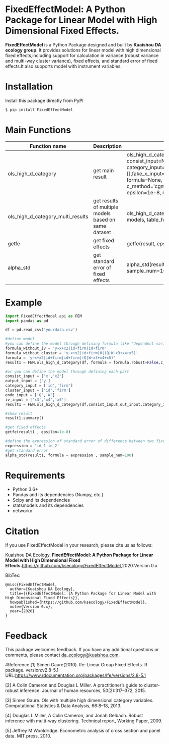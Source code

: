 FixedEffectModel: A Python Package for Linear Model with High Dimensional Fixed Effects.
=======================
**FixedEffectModel** is a Python Package designed and built by **Kuaishou DA ecology group**. It provides solutions for linear model with high dimensional fixed effects,including support for calculation in variance (robust variance and multi-way cluster variance), fixed effects, and standard error of fixed effects.It also supports model with instrument variables.

# Installation

Install this package directly from PyPI
```bash
$ pip install FixedEffectModel
```

# Main Functions

|Function name| Description|Usage
|-------------|------------|----|
|ols_high_d_category|get main result|ols_high_d_category(data_df, consist_input=None, out_input=None, category_input=None, cluster_input=[],fake_x_input=[], iv_col_input=[], formula=None, robust=False, c_method='cgm', psdef=True, epsilon=1e-8, max_iter=1e6, process=5)|
|ols_high_d_category_multi_results|get results of multiple models based on same dataset|ols_high_d_category_multi_results(data_df, models, table_header)|
|getfe|get fixed effects|getfe(result, epsilon=1e-8)|
|alpha_std|get standard error of fixed effects|alpha_std(result, formula, sample_num=100)|


# Example

```python
import FixedEffectModel.api as FEM
import pandas as pd

df = pd.read_csv('yourdata.csv')

#define model
#you can define the model through defining formula like 'dependent variable ~ continuous variable|fixed_effect|clusters|(endogenous variables ~ instrument variables)'
formula_without_iv = 'y~x+x2|id+firm|id+firm'
formula_without_cluster = 'y~x+x2|id+firm|0|(Q|W~x3+x4+x5)'
formula = 'y~x+x2|id+firm|id+firm|(Q|W~x3+x4+x5)'
result1 = FEM.ols_high_d_category(df, formula = formula,robust=False,c_method = 'cgm',epsilon = 1e-8,psdef= True,max_iter = 1e6)

#or you can define the model through defining each part
consist_input = ['x','x2']
output_input = ['y']
category_input = ['id','firm']
cluster_input = ['id','firm']
endo_input = ['Q','W']
iv_input = ['x3','x4','x5']
result1 = FEM.ols_high_d_category(df,consist_input,out_input,category_input,cluster_input,endo_input,iv_input,formula=None,robust=False,c_method = 'cgm',epsilon = 1e-8,max_iter = 1e6)

#show result
result1.summary()

#get fixed effects
getfe(result1 , epsilon=1e-8)

#define the expression of standard error of difference between two fixed effect estimations you want to know
expression = 'id_1-id_2'
#get standard error
alpha_std(result1, formula = expression , sample_num=100)

```


# Requirements
- Python 3.6+
- Pandas and its dependencies (Numpy, etc.)
- Scipy and its dependencies
- statsmodels and its dependencies
- networkx

# Citation
If you use FixedEffectModel in your research, please cite us as follows:

Kuaishou DA Ecology. **FixedEffectModel: A Python Package for Linear Model with High Dimensional Fixed Effects.**<https://github.com/ksecology/FixedEffectModel>,2020.Version 0.x

BibTex:
```
@misc{FixedEffectModel,
  author={Kuaishou DA Ecology},
  title={{FixedEffectModel: {A Python Package for Linear Model with High Dimensional Fixed Effects}},
  howpublished={https://github.com/ksecology/FixedEffectModel},
  note={Version 0.x},
  year={2020}
}
```
# Feedback
This package welcomes feedback. If you have any additional questions or comments, please contact <da_ecology@kuaishou.com>.


#Reference
[1] Simen Gaure(2010).  lfe: Linear Group Fixed Effects. R package. version:v2.8-5.1 URL:https://www.rdocumentation.org/packages/lfe/versions/2.8-5.1

[2] A Colin Cameron and Douglas L Miller. A practitioner’s guide to cluster-robust inference. Journal of human resources, 50(2):317–372, 2015.

[3] Simen Gaure. Ols with multiple high dimensional category variables. Computational Statistics & Data Analysis, 66:8–18, 2013.

[4] Douglas L Miller, A Colin Cameron, and Jonah Gelbach. Robust inference with multi-way clustering. Technical report, Working Paper, 2009.

[5] Jeffrey M Wooldridge. Econometric analysis of cross section and panel data. MIT press, 2010.
